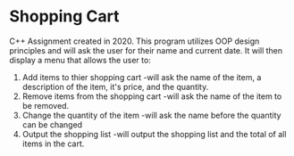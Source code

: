 # Shopping Cart
C++ Assignment created in 2020.
This program utilizes OOP design principles and will ask the user for their name and current date.
It will then display a menu that allows the user to:

1. Add items to thier shopping cart
  -will ask the name of the item, a description of the item, it's price, and the quantity.
2. Remove items from the shopping cart
  -will ask the name of the item to be removed.
3. Change the quantity of the item
  -will ask the name before the quantity can be changed
4. Output the shopping list
  -will output the shopping list and the total of all items in the cart.
  
  
